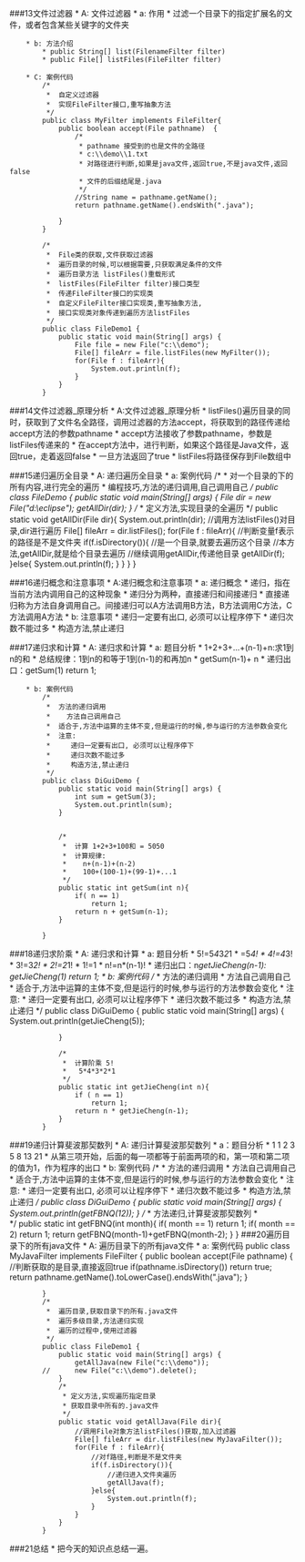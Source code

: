 

###13文件过滤器
	* A: 文件过滤器
		* a: 作用
			* 过滤一个目录下的指定扩展名的文件，或者包含某些关键字的文件夹
			
		* b: 方法介绍
			* public String[] list(FilenameFilter filter)
			* public File[] listFiles(FileFilter filter)
			
		* C: 案例代码	
			/*
			 *  自定义过滤器
			 *  实现FileFilter接口,重写抽象方法
			 */
			public class MyFilter implements FileFilter{
				public boolean accept(File pathname)  {
					/*
					 * pathname 接受到的也是文件的全路径
					 * c:\\demo\\1.txt
					 * 对路径进行判断,如果是java文件,返回true,不是java文件,返回false
					 * 文件的后缀结尾是.java
					 */
					//String name = pathname.getName();
					return pathname.getName().endsWith(".java");
					
				}
			}
			
			/*
			 *  File类的获取,文件获取过滤器
			 *  遍历目录的时候,可以根据需要,只获取满足条件的文件
			 *  遍历目录方法 listFiles()重载形式
			 *  listFiles(FileFilter filter)接口类型
			 *  传递FileFilter接口的实现类
			 *  自定义FileFilter接口实现类,重写抽象方法,
			 *  接口实现类对象传递到遍历方法listFiles
			 */
			public class FileDemo1 {
				public static void main(String[] args) {
					File file = new File("c:\\demo");
					File[] fileArr = file.listFiles(new MyFilter());
					for(File f : fileArr){
						System.out.println(f);
					}
				}
			}
				
###14文件过滤器_原理分析
	* A:文件过滤器_原理分析
		* listFiles()遍历目录的同时，获取到了文件名全路径，调用过滤器的方法accept，将获取到的路径传递给accept方法的参数pathname
		* accept方法接收了参数pathname，参数是listFiles传递来的
		* 在accept方法中，进行判断，如果这个路径是Java文件，返回true，走着返回false
		* 一旦方法返回了true
		* listFiles将路径保存到File数组中
	
###15递归遍历全目录
	* A: 递归遍历全目录
		* a: 案例代码
			/*
			 *  对一个目录的下的所有内容,进行完全的遍历
			 *  编程技巧,方法的递归调用,自己调用自己
			 */
			public class FileDemo {
				public static void main(String[] args) {
					File dir = new File("d:\\eclipse");
					getAllDir(dir);
				}
				/*
				 *  定义方法,实现目录的全遍历
				 */
				public static void getAllDir(File dir){
					System.out.println(dir);
					//调用方法listFiles()对目录,dir进行遍历
					File[] fileArr = dir.listFiles();
					for(File f : fileArr){
						//判断变量f表示的路径是不是文件夹
						if(f.isDirectory()){
							//是一个目录,就要去遍历这个目录
							//本方法,getAllDir,就是给个目录去遍历
							//继续调用getAllDir,传递他目录
							getAllDir(f);
						}else{
							System.out.println(f);
						}
					}
				}
			}


		
###16递归概念和注意事项
	* A:递归概念和注意事项
		* a: 递归概念
			* 递归，指在当前方法内调用自己的这种现象
			* 递归分为两种，直接递归和间接递归
			* 直接递归称为方法自身调用自己。间接递归可以A方法调用B方法，B方法调用C方法，C方法调用A方法
		* b: 注意事项
			* 递归一定要有出口, 必须可以让程序停下
			* 递归次数不能过多
			* 构造方法,禁止递归
		
###17递归求和计算
	* A: 递归求和计算
		* a: 题目分析
			* 1+2+3+...+(n-1)+n:求1到n的和
			* 总结规律：1到n的和等于1到(n-1)的和再加n
			* getSum(n-1)+ n
			* 递归出口：getSum(1) return 1;
		
		* b: 案例代码	
			/*
			 *  方法的递归调用
			 *    方法自己调用自己
			 *  适合于,方法中运算的主体不变,但是运行的时候,参与运行的方法参数会变化
			 *  注意:
			 *     递归一定要有出口, 必须可以让程序停下
			 *     递归次数不能过多
			 *     构造方法,禁止递归
			 */
			public class DiGuiDemo {
				public static void main(String[] args) {
					int sum = getSum(3);
					System.out.println(sum);
				}

						
				/*
				 *  计算 1+2+3+100和 = 5050
				 *  计算规律:
				 *    n+(n-1)+(n-2)
				 *    100+(100-1)+(99-1)+...1
				 */
				public static int getSum(int n){
					if( n == 1)
						return 1;
					return n + getSum(n-1);
				}
				
			}
			
###18递归求阶乘
	* A: 递归求和计算
		* a: 题目分析
			* 5!=5*4*3*2*1
			*   =5*4!
			* 4!=4*3!
			* 3!=3*2!
			* 2!=2*1!
			* 1!=1
			* n!=n*(n-1)!
			* 递归出口：n*getJieCheng(n-1):  getJieCheng(1) return 1;
		* b: 案例代码
			/*
			 *  方法的递归调用
			 *    方法自己调用自己
			 *  适合于,方法中运算的主体不变,但是运行的时候,参与运行的方法参数会变化
			 *  注意:
			 *     递归一定要有出口, 必须可以让程序停下
			 *     递归次数不能过多
			 *     构造方法,禁止递归
			 */
			public class DiGuiDemo {
				public static void main(String[] args) {					
					System.out.println(getJieCheng(5));
					
				}
								
				/* 
				 *  计算阶乘 5!
				 *   5*4*3*2*1
				 */
				public static int getJieCheng(int n){
					if ( n == 1)
						return 1;
					return n * getJieCheng(n-1);
				}								
			}
###19递归计算斐波那契数列
	* A: 递归计算斐波那契数列
		* a：题目分析
			* 1 1 2 3 5 8 13 21
			* 从第三项开始，后面的每一项都等于前面两项的和，第一项和第二项的值为1，作为程序的出口
		* b: 案例代码
			/*
			 *  方法的递归调用
			 *    方法自己调用自己
			 *  适合于,方法中运算的主体不变,但是运行的时候,参与运行的方法参数会变化
			 *  注意:
			 *     递归一定要有出口, 必须可以让程序停下
			 *     递归次数不能过多
			 *     构造方法,禁止递归
			 */
			public class DiGuiDemo {
				public static void main(String[] args) {					
					System.out.println(getFBNQ(12));
				}
				/*
				 *  方法递归,计算斐波那契数列
				 *  
				 */
				public static int getFBNQ(int month){
					if( month == 1)
						return 1;
					if( month == 2)
						return 1;
					return getFBNQ(month-1)+getFBNQ(month-2);
				}
			}
###20遍历目录下的所有java文件
	* A: 遍历目录下的所有java文件
		* a: 案例代码
			public class MyJavaFilter implements FileFilter {
				public boolean accept(File pathname) {
					//判断获取的是目录,直接返回true
					if(pathname.isDirectory())
						return true;
					return pathname.getName().toLowerCase().endsWith(".java");
				}

			}
			/*
			 *  遍历目录,获取目录下的所有.java文件
			 *  遍历多级目录,方法递归实现
			 *  遍历的过程中,使用过滤器
			 */
			public class FileDemo1 {
				public static void main(String[] args) {
					getAllJava(new File("c:\\demo"));
			//		new File("c:\\demo").delete();
				}
				/*
				 * 定义方法,实现遍历指定目录
				 * 获取目录中所有的.java文件
				 */
				public static void getAllJava(File dir){
					//调用File对象方法listFiles()获取,加入过滤器
					File[] fileArr = dir.listFiles(new MyJavaFilter());
					for(File f : fileArr){
						//对f路径,判断是不是文件夹
						if(f.isDirectory()){
							//递归进入文件夹遍历
							getAllJava(f);
						}else{
							System.out.println(f);
						}
					}
				}
			}
			
###21总结
	* 把今天的知识点总结一遍。
